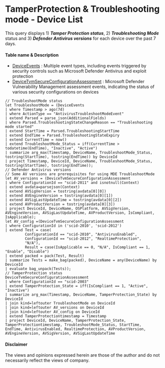 # TamperProtection & Troubleshooting mode - Device List
This query displays 1) ***Tamper Protection status***, 2) ***Troubleshooting Mode*** status and 3) ***Defender Antivirus versions*** for each device over the past 7 days.

#### Table name & Description
- [DeviceEvents](https://learn.microsoft.com/en-us/microsoft-365/security/defender/advanced-hunting-deviceevents-table?view=o365-worldwide) :	Multiple event types, including events triggered by security controls such as Microsoft Defender Antivirus and exploit protection
- [DeviceTvmSecureConfigurationAssessment](https://learn.microsoft.com/en-us/microsoft-365/security/defender/advanced-hunting-devicetvmsecureconfigurationassessment-table?view=o365-worldwide) : Microsoft Defender Vulnerability Management assessment events, indicating the status of various security configurations on devices

```kusto
// TroubleshootMode status
let TroubleshootMode = (DeviceEvents
| where Timestamp > ago(7d)
| where ActionType == "AntivirusTroubleshootModeEvent"
| extend Parsed = parse_json(AdditionalFields)
| where Parsed.TroubleshootingStateChangeReason == "Troubleshooting mode started"
| extend StartTime = Parsed.TroubleshootingStartTime
| extend EndTime = Parsed.TroubleshootingStateExpiry
| extend CurrentTime = now()
| extend TroubleshootMode_Status = iff(CurrentTime > todatetime(EndTime), "Inactive", "Active")
| summarize arg_max(Timestamp, DeviceName, TroubleshootMode_Status, tostring(StartTime), tostring(EndTime)) by DeviceId 
| project Timestamp, DeviceId, DeviceName, TroubleshootMode_Status, tostring(StartTime), tostring(EndTime));
// Defender Antivirus versions 
// Some AV versions are prerequisites for using MDE TroubleshootMode
let AV_versions = (DeviceTvmSecureConfigurationAssessment
| where ConfigurationId == "scid-2011" and isnotnull(Context)
| extend avdata=parsejson(Context)
| extend AVSigVersion = tostring(avdata[0][0])
| extend AVEngineVersion = tostring(avdata[0][1])
| extend AVSigLastUpdateTime = tostring(avdata[0][2])
| extend AVProductVersion = tostring(avdata[0][3]) 
| project DeviceId, DeviceName, OSPlatform, AVSigVersion, AVEngineVersion, AVSigLastUpdateTime, AVProductVersion, IsCompliant, IsApplicable);
let AV_config =(DeviceTvmSecureConfigurationAssessment
| where ConfigurationId in ('scid-2010', 'scid-2012')
| extend Test = case(
         ConfigurationId == "scid-2010", "AntivirusEnabled",
         ConfigurationId == "scid-2012", "RealtimeProtection",
         "N/A"),
         Result = case(IsApplicable == 0, "N/A", IsCompliant == 1, "Enable", "Disable")
| extend packed = pack(Test, Result)
| summarize Tests = make_bag(packed), DeviceName = any(DeviceName) by DeviceId
| evaluate bag_unpack(Tests));
// TamperProtection status
DeviceTvmSecureConfigurationAssessment
| where ConfigurationId == "scid-2003"
| extend TamperProtection_State = iff(IsCompliant == 1, "Active", "Inactive")
| summarize arg_max(Timestamp, DeviceName, TamperProtection_State) by DeviceId
| join kind=leftouter TroubleshootMode on DeviceId
| join kind=leftouter AV_versions on DeviceId
| join kind=leftouter AV_config on DeviceId
| extend TamperProtectiontimestamp = Timestamp
| project DeviceId, DeviceName, TamperProtection_State, TamperProtectiontimestamp, TroubleshootMode_Status, StartTime, EndTime, AntivirusEnabled, RealtimeProtection, AVProductVersion, AVEngineVersion, AVSigVersion, AVSigLastUpdateTime
```

#### <Result>

#### Disclaimer
The views and opinions expressed herein are those of the author and do not necessarily reflect the views of company.
